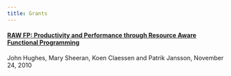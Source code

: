 ```yaml
---
title: Grants
---
```


#### [RAW FP: Productivity and Performance through Resource Aware Functional Programming](http://www.cse.chalmers.se/~ms/SSF10Final.pdf)

John Hughes, Mary Sheeran, Koen Claessen and Patrik Jansson, November 24, 2010
